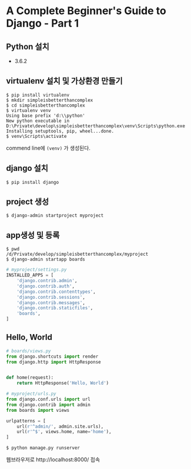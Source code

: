 # A Complete Beginner's Guide to Django - Part 1

## Python 설치
* 3.6.2

## virtualenv 설치 및 가상환경 만들기

```
$ pip install virtualenv
$ mkdir simpleisbetterthancomplex
$ cd simpleisbetterthancomplex
$ virtualenv venv
Using base prefix 'd:\\python'
New python executable in D:\Private\develop\simpleisbetterthancomplex\venv\Scripts\python.exe
Installing setuptools, pip, wheel...done.
$ venv\Scripts\activate
```

commend line에 `(venv)` 가 생성된다.

## django 설치
```
$ pip install django
```

## project 생성
```
$ django-admin startproject myproject
```

## app생성 및 등록
```
$ pwd
/d/Private/develop/simpleisbetterthancomplex/myproject
$ django-admin startapp boards
```

```py
# myproject/settings.py
INSTALLED_APPS = [
    'django.contrib.admin',
    'django.contrib.auth',
    'django.contrib.contenttypes',
    'django.contrib.sessions',
    'django.contrib.messages',
    'django.contrib.staticfiles',
    'boards',
]
```

## Hello, World

```py
# boards/views.py
from django.shortcuts import render
from django.http import HttpResponse


def home(request):
    return HttpResponse('Hello, World')

```

```py
# myproject/urls.py
from django.conf.urls import url
from django.contrib import admin
from boards import views

urlpatterns = [
    url(r'^admin/', admin.site.urls),
    url(r'^$', views.home, name='home'),
]

```

```
$ python manage.py runserver
```

웹브라우저로 http://localhost:8000/ 접속
